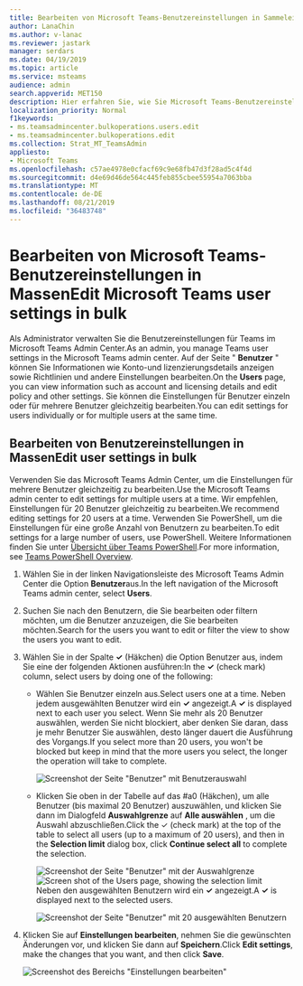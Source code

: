 ```yaml
---
title: Bearbeiten von Microsoft Teams-Benutzereinstellungen in Sammeleinheiten
author: LanaChin
ms.author: v-lanac
ms.reviewer: jastark
manager: serdars
ms.date: 04/19/2019
ms.topic: article
ms.service: msteams
audience: admin
search.appverid: MET150
description: Hier erfahren Sie, wie Sie Microsoft Teams-Benutzereinstellungen im Microsoft Teams Admin Center massenhaft verwalten.
localization_priority: Normal
f1keywords:
- ms.teamsadmincenter.bulkoperations.users.edit
- ms.teamsadmincenter.bulkoperations.edit
ms.collection: Strat_MT_TeamsAdmin
appliesto:
- Microsoft Teams
ms.openlocfilehash: c57ae4978e0cfacf69c9e68fb47d3f28ad5c4f4d
ms.sourcegitcommit: d4e69d46de564c445feb855cbee55954a7063bba
ms.translationtype: MT
ms.contentlocale: de-DE
ms.lasthandoff: 08/21/2019
ms.locfileid: "36483748"
---
```

# <a name="edit-microsoft-teams-user-settings-in-bulk"></a><span data-ttu-id="49bdb-103">Bearbeiten von Microsoft Teams-Benutzereinstellungen in Massen</span><span class="sxs-lookup"><span data-stu-id="49bdb-103">Edit Microsoft Teams user settings in bulk</span></span>

<span data-ttu-id="49bdb-104">Als Administrator verwalten Sie die Benutzereinstellungen für Teams im Microsoft Teams Admin Center.</span><span class="sxs-lookup"><span data-stu-id="49bdb-104">As an admin, you manage Teams user settings in the Microsoft Teams admin center.</span></span> <span data-ttu-id="49bdb-105">Auf der Seite " **Benutzer** " können Sie Informationen wie Konto-und lizenzierungsdetails anzeigen sowie Richtlinien und andere Einstellungen bearbeiten.</span><span class="sxs-lookup"><span data-stu-id="49bdb-105">On the **Users** page, you can view information such as account and licensing details and edit policy and other settings.</span></span> <span data-ttu-id="49bdb-106">Sie können die Einstellungen für Benutzer einzeln oder für mehrere Benutzer gleichzeitig bearbeiten.</span><span class="sxs-lookup"><span data-stu-id="49bdb-106">You can edit settings for users individually or for multiple users at the same time.</span></span>

## <a name="edit-user-settings-in-bulk"></a><span data-ttu-id="49bdb-107">Bearbeiten von Benutzereinstellungen in Massen</span><span class="sxs-lookup"><span data-stu-id="49bdb-107">Edit user settings in bulk</span></span>

<span data-ttu-id="49bdb-108">Verwenden Sie das Microsoft Teams Admin Center, um die Einstellungen für mehrere Benutzer gleichzeitig zu bearbeiten.</span><span class="sxs-lookup"><span data-stu-id="49bdb-108">Use the Microsoft Teams admin center to edit settings for multiple users at a time.</span></span> <span data-ttu-id="49bdb-109">Wir empfehlen, Einstellungen für 20 Benutzer gleichzeitig zu bearbeiten.</span><span class="sxs-lookup"><span data-stu-id="49bdb-109">We recommend editing settings for 20 users at a time.</span></span> <span data-ttu-id="49bdb-110">Verwenden Sie PowerShell, um die Einstellungen für eine große Anzahl von Benutzern zu bearbeiten.</span><span class="sxs-lookup"><span data-stu-id="49bdb-110">To edit settings for a large number of users, use PowerShell.</span></span> <span data-ttu-id="49bdb-111">Weitere Informationen finden Sie unter [Übersicht über Teams PowerShell](teams-powershell-overview.md).</span><span class="sxs-lookup"><span data-stu-id="49bdb-111">For more information, see [Teams PowerShell Overview](teams-powershell-overview.md).</span></span>

1. <span data-ttu-id="49bdb-112">Wählen Sie in der linken Navigationsleiste des Microsoft Teams Admin Center die Option **Benutzer**aus.</span><span class="sxs-lookup"><span data-stu-id="49bdb-112">In the left navigation of the Microsoft Teams admin center, select **Users**.</span></span>
2. <span data-ttu-id="49bdb-113">Suchen Sie nach den Benutzern, die Sie bearbeiten oder filtern möchten, um die Benutzer anzuzeigen, die Sie bearbeiten möchten.</span><span class="sxs-lookup"><span data-stu-id="49bdb-113">Search for the users you want to edit or filter the view to show the users you want to edit.</span></span>
3. <span data-ttu-id="49bdb-114">Wählen Sie in der Spalte **&#x2713;** (Häkchen) die Option Benutzer aus, indem Sie eine der folgenden Aktionen ausführen:</span><span class="sxs-lookup"><span data-stu-id="49bdb-114">In the **&#x2713;** (check mark) column, select users by doing one of the following:</span></span>
    - <span data-ttu-id="49bdb-115">Wählen Sie Benutzer einzeln aus.</span><span class="sxs-lookup"><span data-stu-id="49bdb-115">Select users one at a time.</span></span> <span data-ttu-id="49bdb-116">Neben jedem ausgewählten Benutzer wird ein **&#x2713;** angezeigt.</span><span class="sxs-lookup"><span data-stu-id="49bdb-116">A **&#x2713;** is displayed next to each user you select.</span></span> <span data-ttu-id="49bdb-117">Wenn Sie mehr als 20 Benutzer auswählen, werden Sie nicht blockiert, aber denken Sie daran, dass je mehr Benutzer Sie auswählen, desto länger dauert die Ausführung des Vorgangs.</span><span class="sxs-lookup"><span data-stu-id="49bdb-117">If you select more than 20 users, you won't be blocked but keep in mind that the more users you select, the longer the operation will take to complete.</span></span>

        ![Screenshot der Seite "Benutzer" mit Benutzerauswahl](media/bulk-edit-user-settings-select-users.png)

    - <span data-ttu-id="49bdb-119">Klicken Sie oben in der Tabelle auf das #a0 (Häkchen), um alle Benutzer (bis maximal 20 Benutzer) auszuwählen, und klicken Sie dann im Dialogfeld **Auswahlgrenze** auf **Alle auswählen** , um die Auswahl abzuschließen.</span><span class="sxs-lookup"><span data-stu-id="49bdb-119">Click the &#x2713; (check mark) at the top of the table to select all users (up to a maximum of 20 users), and then in the **Selection limit** dialog box, click **Continue select all** to complete the selection.</span></span>

        <span data-ttu-id="49bdb-120">![Screenshot der Seite "Benutzer" mit der Auswahlgrenze](media/bulk-edit-user-settings-select-all-limit.png)</span><span class="sxs-lookup"><span data-stu-id="49bdb-120">![Screen shot of the Users page, showing the selection limit](media/bulk-edit-user-settings-select-all-limit.png)</span></span> <br> <span data-ttu-id="49bdb-121">Neben den ausgewählten Benutzern wird ein **&#x2713;** angezeigt.</span><span class="sxs-lookup"><span data-stu-id="49bdb-121">A **&#x2713;** is displayed next to the selected users.</span></span>

        ![Screenshot der Seite "Benutzer" mit 20 ausgewählten Benutzern](media/bulk-edit-user-settings-select-all.png)
4. <span data-ttu-id="49bdb-123">Klicken Sie auf **Einstellungen bearbeiten**, nehmen Sie die gewünschten Änderungen vor, und klicken Sie dann auf **Speichern**.</span><span class="sxs-lookup"><span data-stu-id="49bdb-123">Click **Edit settings**, make the changes that you want, and then click **Save**.</span></span>

    ![Screenshot des Bereichs "Einstellungen bearbeiten"](media/bulk-edit-user-settings-edit-settings.png)
